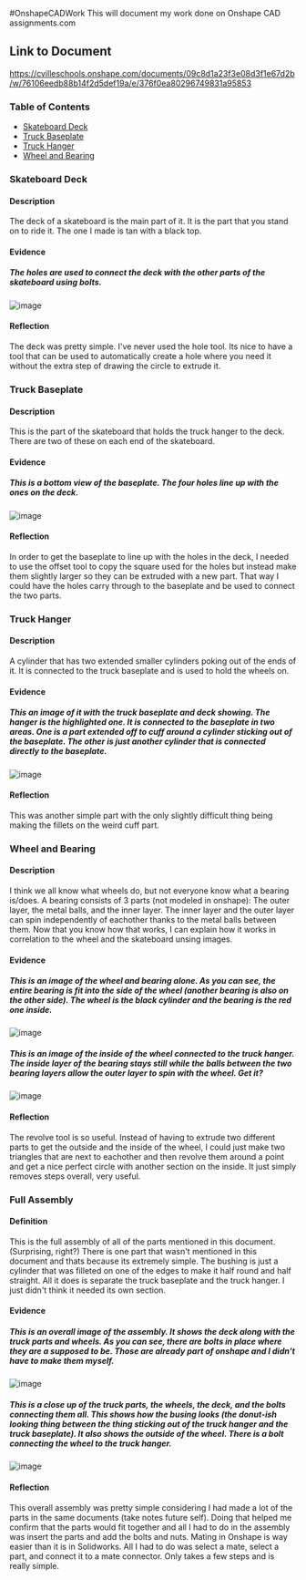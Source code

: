 
#OnshapeCADWork
This will document my work done on Onshape CAD assignments.com

## Link to Document
https://cvilleschools.onshape.com/documents/09c8d1a23f3e08d3f1e67d2b/w/76106eedb88b14f2d5def19a/e/376f0ea80296749831a95853

### Table of Contents

* [Skateboard Deck](#Skateboard-Deck)
* [Truck Baseplate](#Truck-Baseplate)
* [Truck Hanger](#Truck-Hanger)
* [Wheel and Bearing](#Wheel-and-Bearing)


### Skateboard Deck

#### Description
The deck of a skateboard is the main part of it. It is the part that you stand on to ride it. The one I made is tan with a black top. 

#### Evidence

##### The holes are used to connect the deck with the other parts of the skateboard using bolts.
![image](https://user-images.githubusercontent.com/71349940/139316315-54dad97a-2191-496c-9252-bdc087f45197.png)


#### Reflection
The deck was pretty simple. I've never used the hole tool. Its nice to have a tool that can be used to automatically create a hole where you need it without the extra step of drawing the circle to extrude it.

### Truck Baseplate

#### Description
This is the part of the skateboard that holds the truck hanger to the deck. There are two of these on each end of the skateboard.

#### Evidence

##### This is a bottom view of the baseplate. The four holes line up with the ones on the deck.
![image](https://user-images.githubusercontent.com/71349940/139317752-61877183-ad79-4ca5-8dc1-625ee6b5b40f.png)

#### Reflection
In order to get the baseplate to line up with the holes in the deck, I needed to use the offset tool to copy the square used for the holes but instead make them slightly larger so they can be extruded with a new part. That way I could have the holes carry through to the baseplate and be used to connect the two parts.

### Truck Hanger

#### Description
A cylinder that has two extended smaller cylinders poking out of the ends of it. It is connected to the truck baseplate and is used to hold the wheels on.

#### Evidence

##### This an image of it with the truck baseplate and deck showing. The hanger is the highlighted one. It is connected to the baseplate in two areas. One is a part extended off to cuff around a cylinder sticking out of the baseplate. The other is just another cylinder that is connected directly to the baseplate.
![image](https://user-images.githubusercontent.com/71349940/139324978-c4ea8d5b-d79b-4bfe-9635-13e3ca585648.png)

#### Reflection
This was another simple part with the only slightly difficult thing being making the fillets on the weird cuff part.

### Wheel and Bearing

#### Description
I think we all know what wheels do, but not everyone know what a bearing is/does. A bearing consists of 3 parts (not modeled in onshape): The outer layer, the metal balls, and the inner layer. The inner layer and the outer layer can spin independently of eachother thanks to the metal balls between them. Now that you know how that works, I can explain how it works in correlation to the wheel and the skateboard unsing images.

#### Evidence

##### This is an image of the wheel and bearing alone. As you can see, the entire bearing is fit into the side of the wheel (another bearing is also on the other side). The wheel is the black cylinder and the bearing is the red one inside.
![image](https://user-images.githubusercontent.com/71349940/140180047-fc7c717a-8e77-4f0e-a2d1-36f6bfe7c564.png)

##### This is an image of the inside of the wheel connected to the truck hanger. The inside layer of the bearing stays still while the balls between the two bearing layers allow the outer layer to spin with the wheel. Get it?
![image](https://user-images.githubusercontent.com/71349940/140180140-bf1136a2-73a9-47f6-b199-2bdfa5a85cd6.png)

#### Reflection
The revolve tool is so useful. Instead of having to extrude two different parts to get the outside and the inside of the wheel, I could just make two triangles that are next to eachother and then revolve them around a point and get a nice perfect circle with another section on the inside. It just simply removes steps overall, very useful.

### Full Assembly

#### Definition
This is the full assembly of all of the parts mentioned in this document. (Surprising, right?) There is one part that wasn't mentioned in this document and thats because its extremely simple. The bushing is just a cylinder that was filleted on one of the edges to make it half round and half straight. All it does is separate the truck baseplate and the truck hanger. I just didn't think it needed its own section.

#### Evidence

##### This is an overall image of the assembly. It shows the deck along with the truck parts and wheels. As you can see, there are bolts in place where they are a supposed to be. Those are already part of onshape and I didn't have to make them myself.
![image](https://user-images.githubusercontent.com/71349940/140183001-8bbe3926-42da-4c33-84f5-0d0c74908cd3.png)

##### This is a close up of the truck parts, the wheels, the deck, and the bolts connecting them all. This shows how the busing looks (the donut-ish looking thing between the thing sticking out of the truck hanger and the truck baseplate). It also shows the outside of the wheel. There is a bolt connecting the wheel to the truck hanger.
![image](https://user-images.githubusercontent.com/71349940/140238782-a48ef0a4-39aa-4801-b7d5-f7fdc6105e00.png)

#### Reflection
This overall assembly was pretty simple considering I had made a lot of the parts in the same documents (take notes future self). Doing that helped me confirm that the parts would fit together and all I had to do in the assembly was insert the parts and add the bolts and nuts. Mating in Onshape is way easier than it is in Solidworks. All I had to do was select a mate, select a part, and connect it to a mate connector. Only takes a few steps and is really simple.
